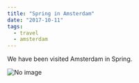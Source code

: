 ```yaml
---
title: "Spring in Amsterdam"
date: "2017-10-11"
tags:
  - travel
  - amsterdam
---
```


We have been visited Amsterdam in Spring.

<img src="" alt="No image" />
